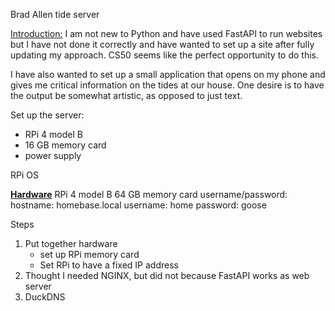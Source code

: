 Brad Allen tide server

<u>Introduction:</u>  I am not new to Python and have used FastAPI to run websites but I have not done it correctly and have wanted to set up a site after fully updating my approach.  CS50 seems like the perfect opportunity to do this.

I have also wanted to set up a small application that opens on my phone and gives me critical information on the tides at our house.  One desire is to have the output be somewhat artistic, as opposed to just text.  

Set up the server:

* RPi 4 model B
* 16 GB memory card
* power supply

RPi OS

<u>**Hardware**</u>
RPi 4 model B
64 GB memory card
username/password:
hostname:  homebase.local
username:  home
password:  goose



Steps

1. Put together hardware
   * set up RPi memory card
   * Set RPi to have a fixed IP address
2. Thought I needed NGINX, but did not because FastAPI works as web server
3. DuckDNS